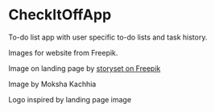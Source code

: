 # CheckItOffApp
To-do list app with user specific to-do lists and task history.


Images for website from Freepik. 

Image on landing page by <a href="https://www.freepik.com/free-vector/team-checklist-concept-illustration_28766185.htm#fromView=image_search&page=1&position=2&uuid=400c1e47-8a4f-42b8-a355-96526849573c">storyset on Freepik</a>

Image by Moksha Kachhia

Logo inspired by landing page image 